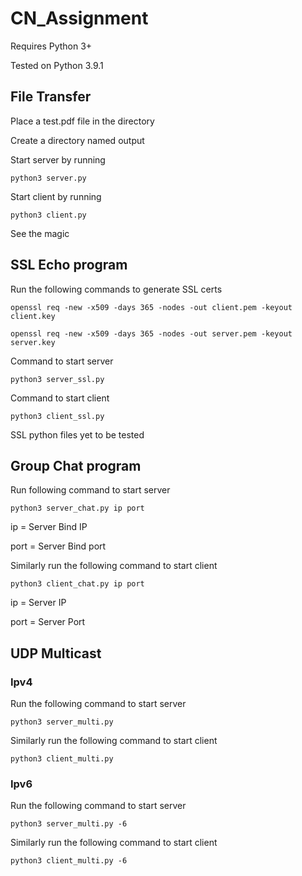 # CN_Assignment
Requires Python 3+

Tested on Python 3.9.1

## File Transfer

Place a test.pdf file in the directory

Create a directory named output

Start server by running
```
python3 server.py
```

Start client by running
```
python3 client.py
```

See the magic

## SSL Echo program

Run the following commands to generate SSL certs
```
openssl req -new -x509 -days 365 -nodes -out client.pem -keyout client.key
```
```
openssl req -new -x509 -days 365 -nodes -out server.pem -keyout server.key
```

Command to start server
```
python3 server_ssl.py
```

Command to start client
```
python3 client_ssl.py
```

SSL python files yet to be tested

## Group Chat program

Run following command to start server
```
python3 server_chat.py ip port
```
ip = Server Bind IP

port = Server Bind port

Similarly run the following command to start client
```
python3 client_chat.py ip port
```
ip = Server IP

port = Server Port

## UDP Multicast
### Ipv4

Run the following command to start server
```
python3 server_multi.py
```
Similarly run the following command to start client
```
python3 client_multi.py
```

### Ipv6

Run the following command to start server
```
python3 server_multi.py -6
```
Similarly run the following command to start client
```
python3 client_multi.py -6
```